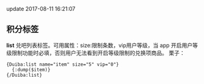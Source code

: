 update 2017-08-11 16:21:07
## 积分标签

**list** 兑吧列表标签。可用属性：size:限制条数，vip⽤户等级，当 app 开启⽤户等级限制功能时必填，否则用户无法看到开启等级限制的兑换项商品。
栗子：

```
{Duiba:list name="item" size="5" vip="0"}
  {:dump($item)}
{/Duiba:list}

```
